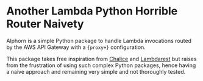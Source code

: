 # Another Lambda Python Horrible Router Naivety

Alphorn is a simple Python package to handle Lambda invocations routed by the AWS API Gateway with a `{proxy+}` configuration.

This package takes free inspiration from [Chalice]() and [Lambdarest]() but raises from the frustration of using such complex Python packages, hence having a naive approach and remaining very simple and not thoroughly tested.
